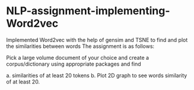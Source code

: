 # NLP-assignment-implementing-Word2vec
Implemented Word2vec with the help of gensim and TSNE to find and plot the similarities between words
The assignment is as follows:

Pick a large volume document of your choice and create a corpus/dictionary using appropriate packages and find

 a. similarities of at least 20 tokens
 b. Plot 2D graph to see words similarity of at least 20.
